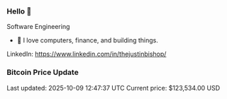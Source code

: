 ### Hello 🤙  

Software Engineering

- 🔭 I love computers, finance, and building things.
  
LinkedIn: https://www.linkedin.com/in/thejustinbishop/  










































































































































































































































































































































































































































































































































































































































































































































































































































































































































































































































































































































































































### Bitcoin Price Update
Last updated: 2025-10-09 12:47:37 UTC
Current price: $123,534.00 USD
